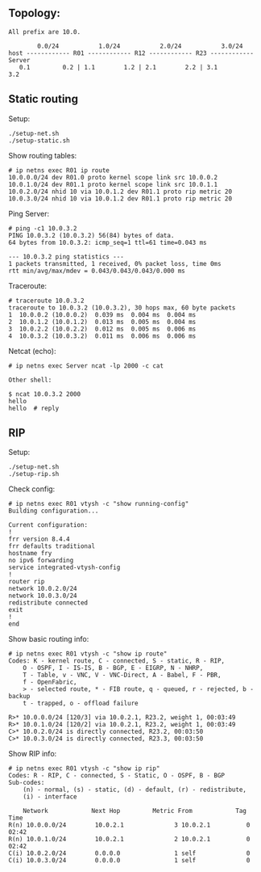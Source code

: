 

## Topology:

    All prefix are 10.0.

            0.0/24           1.0/24           2.0/24           3.0/24
    host ------------ R01 ------------ R12 ------------ R23 ------------ Server
       0.1         0.2 | 1.1        1.2 | 2.1        2.2 | 3.1          3.2



## Static routing

Setup:

    ./setup-net.sh
    ./setup-static.sh

Show routing tables:

    # ip netns exec R01 ip route
    10.0.0.0/24 dev R01.0 proto kernel scope link src 10.0.0.2
    10.0.1.0/24 dev R01.1 proto kernel scope link src 10.0.1.1
    10.0.2.0/24 nhid 10 via 10.0.1.2 dev R01.1 proto rip metric 20
    10.0.3.0/24 nhid 10 via 10.0.1.2 dev R01.1 proto rip metric 20

Ping Server:

    # ping -c1 10.0.3.2
    PING 10.0.3.2 (10.0.3.2) 56(84) bytes of data.
    64 bytes from 10.0.3.2: icmp_seq=1 ttl=61 time=0.043 ms

    --- 10.0.3.2 ping statistics ---
    1 packets transmitted, 1 received, 0% packet loss, time 0ms
    rtt min/avg/max/mdev = 0.043/0.043/0.043/0.000 ms

Traceroute:

    # traceroute 10.0.3.2
    traceroute to 10.0.3.2 (10.0.3.2), 30 hops max, 60 byte packets
    1  10.0.0.2 (10.0.0.2)  0.039 ms  0.004 ms  0.004 ms
    2  10.0.1.2 (10.0.1.2)  0.013 ms  0.005 ms  0.004 ms
    3  10.0.2.2 (10.0.2.2)  0.012 ms  0.005 ms  0.006 ms
    4  10.0.3.2 (10.0.3.2)  0.011 ms  0.006 ms  0.006 ms

Netcat (echo):

    # ip netns exec Server ncat -lp 2000 -c cat

    Other shell:

    $ ncat 10.0.3.2 2000
    hello
    hello  # reply


## RIP

Setup:

    ./setup-net.sh
    ./setup-rip.sh

Check config:

    # ip netns exec R01 vtysh -c "show running-config"
    Building configuration...

    Current configuration:
    !
    frr version 8.4.4
    frr defaults traditional
    hostname fry
    no ipv6 forwarding
    service integrated-vtysh-config
    !
    router rip
    network 10.0.2.0/24
    network 10.0.3.0/24
    redistribute connected
    exit
    !
    end

Show basic routing info:

    # ip netns exec R01 vtysh -c "show ip route"
    Codes: K - kernel route, C - connected, S - static, R - RIP,
        O - OSPF, I - IS-IS, B - BGP, E - EIGRP, N - NHRP,
        T - Table, v - VNC, V - VNC-Direct, A - Babel, F - PBR,
        f - OpenFabric,
        > - selected route, * - FIB route, q - queued, r - rejected, b - backup
        t - trapped, o - offload failure

    R>* 10.0.0.0/24 [120/3] via 10.0.2.1, R23.2, weight 1, 00:03:49
    R>* 10.0.1.0/24 [120/2] via 10.0.2.1, R23.2, weight 1, 00:03:49
    C>* 10.0.2.0/24 is directly connected, R23.2, 00:03:50
    C>* 10.0.3.0/24 is directly connected, R23.3, 00:03:50

Show RIP info:

    # ip netns exec R01 vtysh -c "show ip rip"
    Codes: R - RIP, C - connected, S - Static, O - OSPF, B - BGP
    Sub-codes:
        (n) - normal, (s) - static, (d) - default, (r) - redistribute,
        (i) - interface

        Network            Next Hop         Metric From            Tag Time
    R(n) 10.0.0.0/24        10.0.2.1              3 10.0.2.1          0 02:42
    R(n) 10.0.1.0/24        10.0.2.1              2 10.0.2.1          0 02:42
    C(i) 10.0.2.0/24        0.0.0.0               1 self              0
    C(i) 10.0.3.0/24        0.0.0.0               1 self              0
